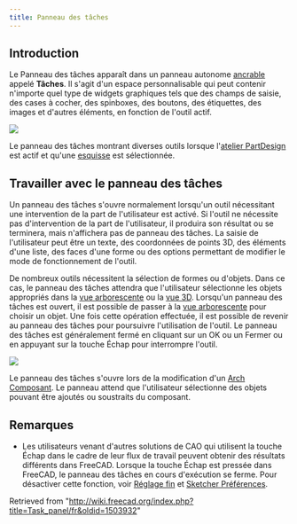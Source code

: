 ```yaml
---
title: Panneau des tâches
---
```

## Introduction

Le Panneau des tâches apparaît dans un panneau autonome [ancrable](/Combo_view/fr#Ancrer_le_panneau_des_tâches_à_la_vue_combinée "Combo view/fr") appelé **Tâches**. Il s'agit d'un espace personnalisable qui peut contenir n'importe quel type de widgets graphiques tels que des champs de saisie, des cases à cocher, des spinboxes, des boutons, des étiquettes, des images et d'autres éléments, en fonction de l'outil actif.

![](/images/FreeCAD_Combo_view_Task_panel.png)

Le panneau des tâches montrant diverses outils lorsque l'[atelier PartDesign](/PartDesign_Workbench/fr "PartDesign Workbench/fr") est actif et qu'une [esquisse](/Sketch/fr "Sketch/fr") est sélectionnée.

## Travailler avec le panneau des tâches

Un panneau des tâches s'ouvre normalement lorsqu'un outil nécessitant une intervention de la part de l'utilisateur est activé. Si l'outil ne nécessite pas d'intervention de la part de l'utilisateur, il produira son résultat ou se terminera, mais n'affichera pas de panneau des tâches. La saisie de l'utilisateur peut être un texte, des coordonnées de points 3D, des éléments d'une liste, des faces d'une forme ou des options permettant de modifier le mode de fonctionnement de l'outil.

De nombreux outils nécessitent la sélection de formes ou d'objets. Dans ce cas, le panneau des tâches attendra que l'utilisateur sélectionne les objets appropriés dans la [vue arborescente](/Tree_view/fr "Tree view/fr") ou la [vue 3D](/3D_view/fr "3D view/fr"). Lorsqu'un panneau des tâches est ouvert, il est possible de passer à la [vue arborescente](/Tree_view/fr "Tree view/fr") pour choisir un objet. Une fois cette opération effectuée, il est possible de revenir au panneau des tâches pour poursuivre l'utilisation de l'outil. Le panneau des tâches est généralement fermé en cliquant sur un OK ou un Fermer ou en appuyant sur la touche Échap pour interrompre l'outil.

![](/images/FreeCAD_Combo_view_Task_panel_ArchComponent.png)

Le panneau des tâches s'ouvre lors de la modification d'un [Arch Composant](/Arch_Component/fr "Arch Component/fr"). Le panneau attend que l'utilisateur sélectionne des objets pouvant être ajoutés ou soustraits du composant.

## Remarques

* Les utilisateurs venant d'autres solutions de CAO qui utilisent la touche Échap dans le cadre de leur flux de travail peuvent obtenir des résultats différents dans FreeCAD. Lorsque la touche Échap est pressée dans FreeCAD, le panneau des tâches en cours d'exécution se ferme. Pour désactiver cette fonction, voir [Réglage fin](/Fine-tuning/fr#Touche_Échap "Fine-tuning/fr") et [Sketcher Préférences](/Sketcher_Preferences/fr#G.C3.A9n.C3.A9ral "Sketcher Preferences/fr").

Retrieved from "<http://wiki.freecad.org/index.php?title=Task_panel/fr&oldid=1503932>"